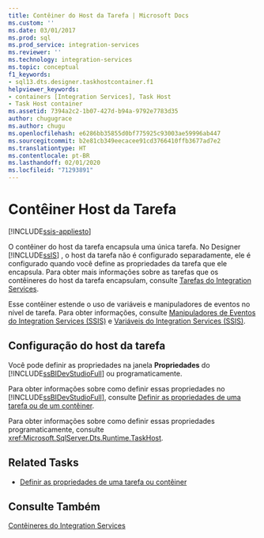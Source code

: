 ```yaml
---
title: Contêiner do Host da Tarefa | Microsoft Docs
ms.custom: ''
ms.date: 03/01/2017
ms.prod: sql
ms.prod_service: integration-services
ms.reviewer: ''
ms.technology: integration-services
ms.topic: conceptual
f1_keywords:
- sql13.dts.designer.taskhostcontainer.f1
helpviewer_keywords:
- containers [Integration Services], Task Host
- Task Host container
ms.assetid: 7394a2c2-1b07-427d-b94a-9792e7783d35
author: chugugrace
ms.author: chugu
ms.openlocfilehash: e6286bb35855d0bf775925c93003ae59996ab447
ms.sourcegitcommit: b2e81cb349eecacee91cd3766410ffb3677ad7e2
ms.translationtype: HT
ms.contentlocale: pt-BR
ms.lasthandoff: 02/01/2020
ms.locfileid: "71293891"
---
```

# <a name="task-host-container"></a>Contêiner Host da Tarefa

[!INCLUDE[ssis-appliesto](../../includes/ssis-appliesto-ssvrpluslinux-asdb-asdw-xxx.md)]


  O contêiner do host da tarefa encapsula uma única tarefa. No Designer [!INCLUDE[ssIS](../../includes/ssis-md.md)] , o host da tarefa não é configurado separadamente, ele é configurado quando você define as propriedades da tarefa que ele encapsula. Para obter mais informações sobre as tarefas que os contêineres do host da tarefa encapsulam, consulte [Tarefas do Integration Services](../../integration-services/control-flow/integration-services-tasks.md).  
  
 Esse contêiner estende o uso de variáveis e manipuladores de eventos no nível de tarefa. Para obter informações, consulte [Manipuladores de Eventos do Integration Services &#40;SSIS&#41;](../../integration-services/integration-services-ssis-event-handlers.md) e [Variáveis do Integration Services &#40;SSIS&#41;](../../integration-services/integration-services-ssis-variables.md).  
  
## <a name="configuration-of-the-task-host"></a>Configuração do host da tarefa  
 Você pode definir as propriedades na janela **Propriedades** do [!INCLUDE[ssBIDevStudioFull](../../includes/ssbidevstudiofull-md.md)] ou programaticamente.  
  
 Para obter informações sobre como definir essas propriedades no [!INCLUDE[ssBIDevStudioFull](../../includes/ssbidevstudiofull-md.md)], consulte [Definir as propriedades de uma tarefa ou de um contêiner](https://msdn.microsoft.com/library/52d47ca4-fb8c-493d-8b2b-48bb269f859b).  
  
 Para obter informações sobre como definir essas propriedades programaticamente, consulte <xref:Microsoft.SqlServer.Dts.Runtime.TaskHost>.  
  
## <a name="related-tasks"></a>Related Tasks  
  
-   [Definir as propriedades de uma tarefa ou contêiner](https://msdn.microsoft.com/library/52d47ca4-fb8c-493d-8b2b-48bb269f859b)  
  
## <a name="see-also"></a>Consulte Também  
 [Contêineres do Integration Services](../../integration-services/control-flow/integration-services-containers.md)  
  
  
